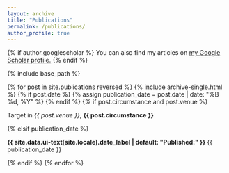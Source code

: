 ```yaml
---
layout: archive
title: "Publications"
permalink: /publications/
author_profile: true
---
```


{% if author.googlescholar %}
  You can also find my articles on <u>my Google Scholar profile.</u>
{% endif %}

{% include base_path %}

{% for post in site.publications reversed %}
  {% include archive-single.html %}
  {% if post.date %}
    {% assign publication_date = post.date | date: "%B %d, %Y" %}
  {% endif %}
  {% if post.circumstance and post.venue %}
    <p>Target in <i>{{ post.venue }}</i>, <strong>{{ post.circumstance }}</strong></p >
  {% elsif publication_date %}
    <p class="page__date"><strong><i class="fa fa-fw fa-calendar" aria-hidden="true"></i> {{ site.data.ui-text[site.locale].date_label | default: "Published:" }}</strong> <time datetime="{{ publication_date }}">{{ publication_date }}</time></p >
  {% endif %}
{% endfor %}
